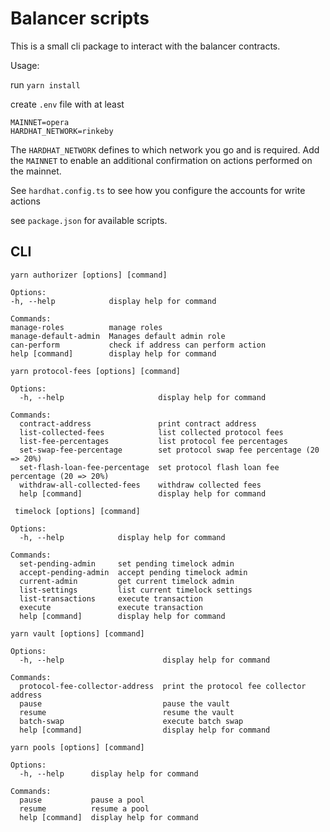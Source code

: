 # Balancer scripts
This is a small cli package to interact with the balancer contracts.

Usage:

run `yarn install`

create `.env` file with at least
```dotenv
MAINNET=opera
HARDHAT_NETWORK=rinkeby
```
The `HARDHAT_NETWORK` defines to which network you go and is required. Add the `MAINNET` 
to enable an additional confirmation on actions performed on the mainnet.

See `hardhat.config.ts` to see how you configure the accounts for write actions

see `package.json` for available scripts.

## CLI

```shell
yarn authorizer [options] [command]

Options:
-h, --help            display help for command

Commands:
manage-roles          manage roles
manage-default-admin  Manages default admin role
can-perform           check if address can perform action
help [command]        display help for command
```

```shell
yarn protocol-fees [options] [command]

Options:
  -h, --help                     display help for command

Commands:
  contract-address               print contract address
  list-collected-fees            list collected protocol fees
  list-fee-percentages           list protocol fee percentages
  set-swap-fee-percentage        set protocol swap fee percentage (20 => 20%)
  set-flash-loan-fee-percentage  set protocol flash loan fee percentage (20 => 20%)
  withdraw-all-collected-fees    withdraw collected fees
  help [command]                 display help for command

```

```shell
 timelock [options] [command]

Options:
  -h, --help            display help for command

Commands:
  set-pending-admin     set pending timelock admin
  accept-pending-admin  accept pending timelock admin
  current-admin         get current timelock admin
  list-settings         list current timelock settings
  list-transactions     execute transaction
  execute               execute transaction
  help [command]        display help for command

```

```shell
yarn vault [options] [command]

Options:
  -h, --help                      display help for command

Commands:
  protocol-fee-collector-address  print the protocol fee collector address
  pause                           pause the vault
  resume                          resume the vault
  batch-swap                      execute batch swap
  help [command]                  display help for command
```

```shell
yarn pools [options] [command]

Options:
  -h, --help      display help for command

Commands:
  pause           pause a pool
  resume          resume a pool
  help [command]  display help for command

```

